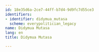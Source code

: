 ```yaml
---
id: 18e35d6a-2ce7-44ff-b7d4-9d9fc7d55ce3
identifiers:
- identifier: didymua_mutasa
  scheme: everypolitician_legacy
name: Didymua Mutasa
lang: en
title: Didymua Mutasa

---
```

